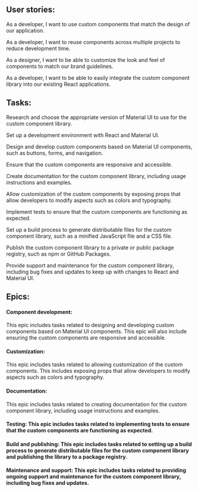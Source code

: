 ## User stories:

  As a developer, I want to use custom components that match the design of our application.

As a developer, I want to reuse components across multiple projects to reduce development time.

As a designer, I want to be able to customize the look and feel of components to match our brand guidelines.

As a developer, I want to be able to easily integrate the custom component library into our existing React applications.


## Tasks:

Research and choose the appropriate version of Material UI to use for the custom component library.

Set up a development environment with React and Material UI.

Design and develop custom components based on Material UI components, such as buttons, forms, and navigation.

Ensure that the custom components are responsive and accessible.

Create documentation for the custom component library, including usage instructions and examples.

Allow customization of the custom components by exposing props that allow developers to modify aspects such as colors and typography.

Implement tests to ensure that the custom components are functioning as expected.

Set up a build process to generate distributable files for the custom component library, such as a minified JavaScript file and a CSS file.

Publish the custom component library to a private or public package registry, such as npm or GitHub Packages.

Provide support and maintenance for the custom component library, including bug fixes and updates to keep up with changes to React and Material UI.

## Epics:

#### Component development: 
This epic includes tasks related to designing and developing custom components based on Material UI components. This epic will also include ensuring the custom components are responsive and accessible.

#### Customization: 
This epic includes tasks related to allowing customization of the custom components. This includes exposing props that allow developers to modify aspects such as colors and typography.

#### Documentation: 
This epic includes tasks related to creating documentation for the custom component library, including usage instructions and examples.

#### Testing: This epic includes tasks related to implementing tests to ensure that the custom components are functioning as expected.

#### Build and publishing: This epic includes tasks related to setting up a build process to generate distributable files for the custom component library and publishing the library to a package registry.

#### Maintenance and support: This epic includes tasks related to providing ongoing support and maintenance for the custom component library, including bug fixes and updates.
